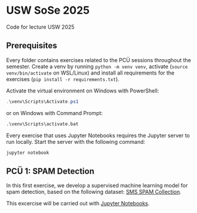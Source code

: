 # USW SoSe 2025
Code for lecture USW 2025

## Prerequisites

Every folder contains exercises related to the PCÜ sessions throughout the semester.
Create a venv by running `python -m venv venv`, activate (`source venv/bin/activate` on WSL/Linux) 
and install all requirements for the exercises (`pip install -r requirements.txt`).

Activate the virtual environment on Windows with PowerShell:
```powershell
.\venv\Scripts\Activate.ps1
```
or on Windows with Command Prompt:
```cmd
.\venv\Scripts\activate.bat
```

Every exercise that uses Jupyter Notebooks requires the Jupyter server to run locally.
Start the server with the following command:
```bash
jupyter notebook
```

## PCÜ 1: SPAM Detection

In this first exercise, we develop a supervised machine learning model for spam detection, based on the following dataset:
[SMS SPAM Collection](https://archive.ics.uci.edu/dataset/228/sms+spam+collection).

This excercise will be carried out with [Jupyter Notebooks](https://docs.jupyter.org/en/latest/install/notebook-classic.html).
